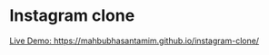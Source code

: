# Instagram clone
<p><a href="https://mahbubhasantamim.github.io/instagram-clone/" target="_blank">Live Demo: https://mahbubhasantamim.github.io/instagram-clone/</a></p>
